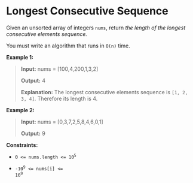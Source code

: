 # Longest Consecutive Sequence

Given an unsorted array of integers <code>nums</code>, return *the length of the longest consecutive elements sequence.*

You must write an algorithm that runs in&nbsp;<code>O(n)</code>&nbsp;time.


**Example 1:**
>
> **Input:** nums = [100,4,200,1,3,2]
>
> **Output:** 4
>
> **Explanation:** The longest consecutive elements sequence is <code>[1, 2, 3, 4]</code>. Therefore its length is 4.

**Example 2:**
>
> **Input:** nums = [0,3,7,2,5,8,4,6,0,1]
>
> **Output:** 9


**Constraints:**

- <code>0 &lt;= nums.length &lt;= 10<sup>5</sup></code>

- <code>-10<sup>9</sup> &lt;= nums[i] &lt;= 10<sup>9</sup></code>
